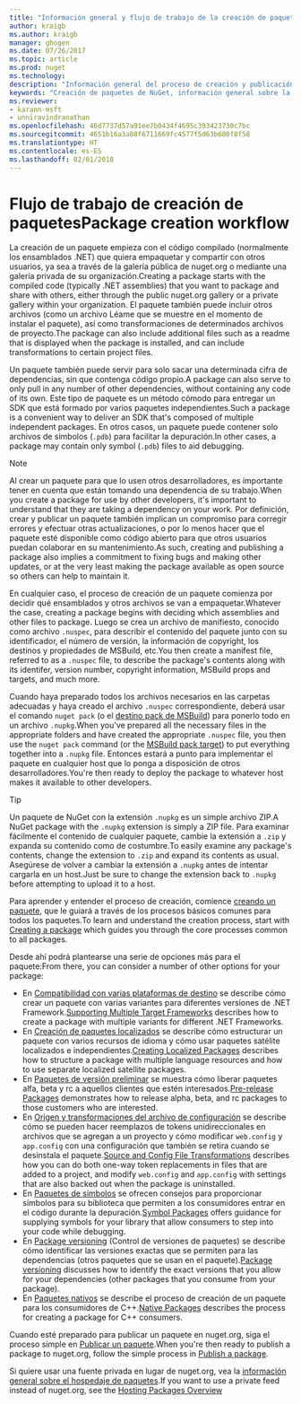 ```yaml
---
title: "Información general y flujo de trabajo de la creación de paquetes de NuGet | Microsoft Docs"
author: kraigb
ms.author: kraigb
manager: ghogen
ms.date: 07/26/2017
ms.topic: article
ms.prod: nuget
ms.technology: 
description: "Información general del proceso de creación y publicación de un paquete de NuGet, con vínculos a otras partes específicas del proceso."
keywords: "Creación de paquetes de NuGet, información general sobre la creación en NuGet, flujo de trabajo de creación en NuGet, flujo de trabajo de creación de paquetes, información general sobre la creación de paquetes."
ms.reviewer:
- karann-msft
- unniravindranathan
ms.openlocfilehash: 46d7737d57a91ee7b0434f4695c393423730c7bc
ms.sourcegitcommit: 4651b16a3a08f6711669fc4577f5d63b600f8f58
ms.translationtype: HT
ms.contentlocale: es-ES
ms.lasthandoff: 02/01/2018
---
```

# <a name="package-creation-workflow"></a><span data-ttu-id="105d0-104">Flujo de trabajo de creación de paquetes</span><span class="sxs-lookup"><span data-stu-id="105d0-104">Package creation workflow</span></span>

<span data-ttu-id="105d0-105">La creación de un paquete empieza con el código compilado (normalmente los ensamblados .NET) que quiera empaquetar y compartir con otros usuarios, ya sea a través de la galería pública de nuget.org o mediante una galería privada de su organización.</span><span class="sxs-lookup"><span data-stu-id="105d0-105">Creating a package starts with the compiled code (typically .NET assemblies) that you want to package and share with others, either through the public nuget.org gallery or a private gallery within your organization.</span></span> <span data-ttu-id="105d0-106">El paquete también puede incluir otros archivos (como un archivo Léame que se muestre en el momento de instalar el paquete), así como transformaciones de determinados archivos de proyecto.</span><span class="sxs-lookup"><span data-stu-id="105d0-106">The package can also include additional files such as a readme that is displayed when the package is installed, and can include transformations to certain project files.</span></span>

<span data-ttu-id="105d0-107">Un paquete también puede servir para solo sacar una determinada cifra de dependencias, sin que contenga código propio.</span><span class="sxs-lookup"><span data-stu-id="105d0-107">A package can also serve to only pull in any number of other dependencies, without containing any code of its own.</span></span> <span data-ttu-id="105d0-108">Este tipo de paquete es un método cómodo para entregar un SDK que está formado por varios paquetes independientes.</span><span class="sxs-lookup"><span data-stu-id="105d0-108">Such a package is a convenient way to deliver an SDK that's composed of multiple independent packages.</span></span> <span data-ttu-id="105d0-109">En otros casos, un paquete puede contener solo archivos de símbolos (`.pdb`) para facilitar la depuración.</span><span class="sxs-lookup"><span data-stu-id="105d0-109">In other cases, a package may contain only symbol (`.pdb`) files to aid debugging.</span></span>

> [!Note]
> <span data-ttu-id="105d0-110">Al crear un paquete para que lo usen otros desarrolladores, es importante tener en cuenta que están tomando una dependencia de su trabajo.</span><span class="sxs-lookup"><span data-stu-id="105d0-110">When you create a package for use by other developers, it's important to understand that they are taking a dependency on your work.</span></span> <span data-ttu-id="105d0-111">Por definición, crear y publicar un paquete también implican un compromiso para corregir errores y efectuar otras actualizaciones, o por lo menos hacer que el paquete esté disponible como código abierto para que otros usuarios puedan colaborar en su mantenimiento.</span><span class="sxs-lookup"><span data-stu-id="105d0-111">As such, creating and publishing a package also implies a commitment to fixing bugs and making other updates, or at the very least making the package available as open source so others can help to maintain it.</span></span>

<span data-ttu-id="105d0-112">En cualquier caso, el proceso de creación de un paquete comienza por decidir qué ensamblados y otros archivos se van a empaquetar.</span><span class="sxs-lookup"><span data-stu-id="105d0-112">Whatever the case, creating a package begins with deciding which assemblies and other files to package.</span></span> <span data-ttu-id="105d0-113">Luego se crea un archivo de manifiesto, conocido como archivo `.nuspec`, para describir el contenido del paquete junto con su identificador, el número de versión, la información de copyright, los destinos y propiedades de MSBuild, etc.</span><span class="sxs-lookup"><span data-stu-id="105d0-113">You then create a manifest file, referred to as a `.nuspec` file, to describe the package's contents along with its identifer, version number, copyright information, MSBuild props and targets, and much more.</span></span>

<span data-ttu-id="105d0-114">Cuando haya preparado todos los archivos necesarios en las carpetas adecuadas y haya creado el archivo `.nuspec` correspondiente, deberá usar el comando `nuget pack` (o el [destino pack de MSBuild](../reference/msbuild-targets.md)) para ponerlo todo en un archivo `.nupkg`.</span><span class="sxs-lookup"><span data-stu-id="105d0-114">When you've prepared all the necessary files in the appropriate folders and have created the appropriate `.nuspec` file, you then use the `nuget pack` command (or the [MSBuild pack target](../reference/msbuild-targets.md)) to put everything together into a `.nupkg` file.</span></span> <span data-ttu-id="105d0-115">Entonces estará a punto para implementar el paquete en cualquier host que lo ponga a disposición de otros desarrolladores.</span><span class="sxs-lookup"><span data-stu-id="105d0-115">You're then ready to deploy the package to whatever host makes it available to other developers.</span></span>

> [!Tip]
> <span data-ttu-id="105d0-116">Un paquete de NuGet con la extensión `.nupkg` es un simple archivo ZIP.</span><span class="sxs-lookup"><span data-stu-id="105d0-116">A NuGet package with the `.nupkg` extension is simply a ZIP file.</span></span> <span data-ttu-id="105d0-117">Para examinar fácilmente el contenido de cualquier paquete, cambie la extensión a `.zip` y expanda su contenido como de costumbre.</span><span class="sxs-lookup"><span data-stu-id="105d0-117">To easily examine any package's contents, change the extension to `.zip` and expand its contents as usual.</span></span> <span data-ttu-id="105d0-118">Asegúrese de volver a cambiar la extensión a `.nupkg` antes de intentar cargarla en un host.</span><span class="sxs-lookup"><span data-stu-id="105d0-118">Just be sure to change the extension back to `.nupkg` before attempting to upload it to a host.</span></span>

<span data-ttu-id="105d0-119">Para aprender y entender el proceso de creación, comience [creando un paquete](../create-packages/creating-a-package.md), que le guiará a través de los procesos básicos comunes para todos los paquetes.</span><span class="sxs-lookup"><span data-stu-id="105d0-119">To learn and understand the creation process, start with [Creating a package](../create-packages/creating-a-package.md) which guides you through the core processes common to all packages.</span></span>

<span data-ttu-id="105d0-120">Desde ahí podrá plantearse una serie de opciones más para el paquete:</span><span class="sxs-lookup"><span data-stu-id="105d0-120">From there, you can consider a number of other options for your package:</span></span>

- <span data-ttu-id="105d0-121">En [Compatibilidad con varias plataformas de destino](../create-packages/supporting-multiple-target-frameworks.md) se describe cómo crear un paquete con varias variantes para diferentes versiones de .NET Framework.</span><span class="sxs-lookup"><span data-stu-id="105d0-121">[Supporting Multiple Target Frameworks](../create-packages/supporting-multiple-target-frameworks.md) describes how to create a package with multiple variants for different .NET Frameworks.</span></span>
- <span data-ttu-id="105d0-122">En [Creación de paquetes localizados](../create-packages/creating-localized-packages.md) se describe cómo estructurar un paquete con varios recursos de idioma y cómo usar paquetes satélite localizados e independientes.</span><span class="sxs-lookup"><span data-stu-id="105d0-122">[Creating Localized Packages](../create-packages/creating-localized-packages.md) describes how to structure a package with multiple language resources and how to use separate localized satellite packages.</span></span>
- <span data-ttu-id="105d0-123">En [Paquetes de versión preliminar](../create-packages/prerelease-packages.md) se muestra cómo liberar paquetes alfa, beta y rc a aquellos clientes que estén interesados.</span><span class="sxs-lookup"><span data-stu-id="105d0-123">[Pre-release Packages](../create-packages/prerelease-packages.md) demonstrates how to release alpha, beta, and rc packages to those customers who are interested.</span></span>
- <span data-ttu-id="105d0-124">En [Origen y transformaciones del archivo de configuración](../create-packages/source-and-config-file-transformations.md) se describe cómo se pueden hacer reemplazos de tokens unidireccionales en archivos que se agregan a un proyecto y cómo modificar `web.config` y `app.config` con una configuración que también se retira cuando se desinstala el paquete.</span><span class="sxs-lookup"><span data-stu-id="105d0-124">[Source and Config File Transformations](../create-packages/source-and-config-file-transformations.md) describes how you can do both one-way token replacements in files that are added to a project, and modify `web.config` and `app.config` with settings that are also backed out when the package is uninstalled.</span></span>
- <span data-ttu-id="105d0-125">En [Paquetes de símbolos](../create-packages/symbol-packages.md) se ofrecen consejos para proporcionar símbolos para su biblioteca que permiten a los consumidores entrar en el código durante la depuración.</span><span class="sxs-lookup"><span data-stu-id="105d0-125">[Symbol Packages](../create-packages/symbol-packages.md) offers guidance for supplying symbols for your library that allow consumers to step into your code while debugging.</span></span>
- <span data-ttu-id="105d0-126">En [Package versioning](../reference/package-versioning.md) (Control de versiones de paquetes) se describe cómo identificar las versiones exactas que se permiten para las dependencias (otros paquetes que se usan en el paquete).</span><span class="sxs-lookup"><span data-stu-id="105d0-126">[Package versioning](../reference/package-versioning.md) discusses how to identify the exact versions that you allow for your dependencies (other packages that you consume from your package).</span></span>
- <span data-ttu-id="105d0-127">En [Paquetes nativos](../create-packages/native-packages.md) se describe el proceso de creación de un paquete para los consumidores de C++.</span><span class="sxs-lookup"><span data-stu-id="105d0-127">[Native Packages](../create-packages/native-packages.md) describes the process for creating a package for C++ consumers.</span></span>

<span data-ttu-id="105d0-128">Cuando esté preparado para publicar un paquete en nuget.org, siga el proceso simple en [Publicar un paquete](../create-packages/publish-a-package.md).</span><span class="sxs-lookup"><span data-stu-id="105d0-128">When you're then ready to publish a package to nuget.org, follow the simple process in [Publish a package](../create-packages/publish-a-package.md).</span></span>

<span data-ttu-id="105d0-129">Si quiere usar una fuente privada en lugar de nuget.org, vea la [información general sobre el hospedaje de paquetes](../hosting-packages/overview.md).</span><span class="sxs-lookup"><span data-stu-id="105d0-129">If you want to use a private feed instead of nuget.org, see the [Hosting Packages Overview](../hosting-packages/overview.md)</span></span>
